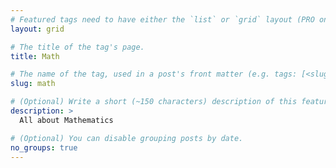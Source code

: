 ```yaml
---
# Featured tags need to have either the `list` or `grid` layout (PRO only).
layout: grid

# The title of the tag's page.
title: Math

# The name of the tag, used in a post's front matter (e.g. tags: [<slug>]).
slug: math

# (Optional) Write a short (~150 characters) description of this featured tag.
description: >
  All about Mathematics

# (Optional) You can disable grouping posts by date.
no_groups: true
---
```

